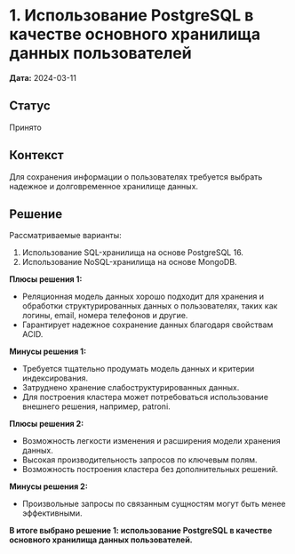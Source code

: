 # 1. Использование PostgreSQL в качестве основного хранилища данных пользователей

**Дата:** 2024-03-11

## Статус

Принято

## Контекст

Для сохранения информации о пользователях требуется выбрать надежное и долговременное хранилище данных.

## Решение

Рассматриваемые варианты:
1. Использование SQL-хранилища на основе PostgreSQL 16.
2. Использование NoSQL-хранилища на основе MongoDB.

**Плюсы решения 1:**
- Реляционная модель данных хорошо подходит для хранения и обработки структурированных данных о пользователях, таких как логины, email, номера телефонов и другие.
- Гарантирует надежное сохранение данных благодаря свойствам ACID.

**Минусы решения 1:**
- Требуется тщательно продумать модель данных и критерии индексирования.
- Затруднено хранение слабоструктурированных данных.
- Для построения кластера может потребоваться использование внешнего решения, например, patroni.

**Плюсы решения 2:**
- Возможность легкости изменения и расширения модели хранения данных.
- Высокая производительность запросов по ключевым полям.
- Возможность построения кластера без дополнительных решений.

**Минусы решения 2:**
- Произвольные запросы по связанным сущностям могут быть менее эффективными.

**В итоге выбрано решение 1: использование PostgreSQL в качестве основного хранилища данных пользователей.**
